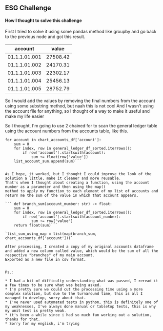 ## ESG Challenge

#### How I thought to solve this challenge


First I tried to solve it using some pandas method like groupby 
and go back to the previous node and got this result.

account			|	value
----------------|------------
01.1.1.01.001	|	27508.42
01.1.1.01.002	|	24170.31
01.1.1.01.003	|	22302.17
01.1.1.01.004	|	25456.13
01.1.1.01.005	|	28752.79

So I would add the values by removing the final numbers from the account using some substring method, but naah this is not cool
And I wasn't using the account file for anything, so I thought of a way to make it useful and make my life easier

So I thought, I'm going to use 2 chained for to scan the general ledger table using the account numbers from the accounts table, like this.

```list_account_sum = []
for account in chart_accounts_df['account']:
    sum = 0
    for index, row in general_ledger_df_sorted.iterrows():
        if row['account'].startswith(account):
            sum += float(row['value'])
    list_account_sum.append(sum)```
	

As I hope, it worked, but I thought I could improve the look of the solution a little, make it cleaner and more reusable.
That's when I thought about creating a function, using the account number as a parameter and then using the map()
method to apply my function to each element of my list of accounts and return me the sum of the value in which that account appears.

``` def branch_sum(account_number: str) -> float:
    sum = 0
    for index, row in general_ledger_df_sorted.iterrows():
        if row['account'].startswith(account_number):
            sum += row['value']
    return float(sum)```
	
`list_sum_using_map = list(map(branch_sum, chart_accounts_df['account']))`

After processing, I created a copy of my original accounts dataframe and added a new column called value, which would be the sum of all the respective "branches" of my main account.
Exported as a new file in csv format.


Ps.: 

* I had a bit of difficulty understanding what was passed, I reread it a few times to be sure what was being asked.
* I'm pretty sure we could cut the processing time using a more complex solution, but due to the turnaround time, this is all I managed to develop, sorry about that.
* I've never used automated tests in python, this is definitely one of my weaknesses, I've always done manual or tabletop tests, this is why my unit test is pretty weak.
* it's been a while since i had so much fun working out a solution, thanks for that.
* Sorry for my english, i'm trying